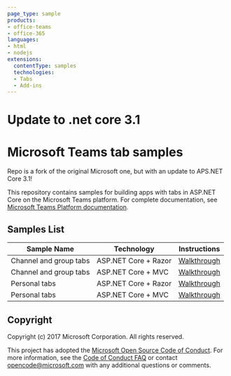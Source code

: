 ```yaml
---
page_type: sample
products:
- office-teams
- office-365
languages:
- html
- nodejs
extensions:
  contentType: samples
  technologies:
  - Tabs
  - Add-ins
---
```

# Update to .net core 3.1
# Microsoft Teams tab samples

Repo is a fork of the original Microsoft one, but with an update to APS.NET Core 3.1!

This repository contains samples for building apps with tabs in ASP.NET Core on the Microsoft Teams platform. For complete documentation, see [Microsoft Teams Platform documentation](https://aka.ms/teamsdev).

## Samples List

| Sample Name | Technology | Instructions |
|-------------|------------|--------------|
| Channel and group tabs | ASP.NET Core + Razor | [Walkthrough](https://docs.microsoft.com/microsoftteams/platform/tabs/quickstarts/create-channel-group-tab-dotnet-core) |
| Channel and group tabs | ASP.NET Core + MVC | [Walkthrough](https://docs.microsoft.com/microsoftteams/platform/tabs/quickstarts/create-channel-group-tab-dotnet-core-mvc) |
| Personal tabs | ASP.NET Core + Razor | [Walkthrough](https://docs.microsoft.com/microsoftteams/platform/tabs/quickstarts/create-personal-tab-dotnet-core) |
| Personal tabs | ASP.NET Core + MVC | [Walkthrough](https://docs.microsoft.com/microsoftteams/platform/tabs/quickstarts/create-personal-tab-dotnet-core-mvc) |

## Copyright
Copyright (c) 2017 Microsoft Corporation. All rights reserved.

This project has adopted the [Microsoft Open Source Code of Conduct](https://opensource.microsoft.com/codeofconduct/). For more information, see the [Code of Conduct FAQ](https://opensource.microsoft.com/codeofconduct/faq/) or contact [opencode@microsoft.com](mailto:opencode@microsoft.com) with any additional questions or comments.
